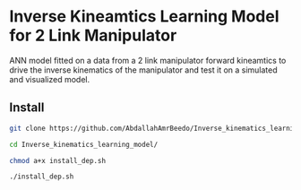 # Inverse Kineamtics Learning Model for 2 Link Manipulator
ANN model fitted on a data from a 2 link manipulator forward kineamtics to drive the inverse kinematics of the manipulator and test it on a simulated and visualized model.

## Install

```bash
git clone https://github.com/AbdallahAmrBeedo/Inverse_kinematics_learning_model.git

cd Inverse_kinematics_learning_model/

chmod a+x install_dep.sh

./install_dep.sh

```